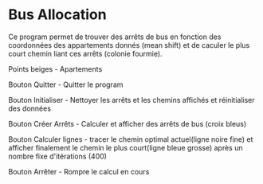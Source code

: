 # Bus Allocation
Ce program permet de trouver des arrêts de bus en fonction des coordonnées des appartements donnés (mean shift)
et de caculer le plus court chemin liant ces arrêts (colonie fourmie).

Points beiges - Apartements  

Bouton Quitter - Quitter le program  

Bouton Initialiser - Nettoyer les arrêts et les chemins affichés et réinitialiser des données  

Bouton Créer Arrêts - Calculer et afficher des arrêts de bus (croix bleus)  

Bouton Calculer lignes - tracer le chemin optimal actuel(ligne noire fine) et afficher finalement le chemin le plus court(ligne bleue grosse) après un nombre fixe d'itérations (400)  

Bouton Arrêter - Rompre le calcul en cours